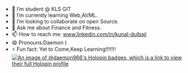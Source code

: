- 🔭 I’m student @ KLS GIT
- 🌱 I’m currently learning Web,AI/ML.
- 👯 I’m looking to collaborate on open Source.
- 💬 Ask me about Finance and Fitness.
- 📫 How to reach me: www.linkedin.com/in/kunal-dulbaji
- 😄 Pronouns:Daemon )
- ⚡ Fun fact: Yet to Come,Keep Learning!!!!!!!
[![An image of @daemon966's Holopin badges, which is a link to view their full Holopin profile](https://holopin.me/daemon966)](https://holopin.io/@daemon966)
